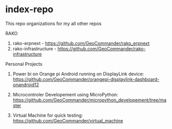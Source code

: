 # index-repo

This repo organizations for my all other repos

RAKO
1) rako-erpnext - https://github.com/GeoCommander/rako_erpnext
2) rako-infrastructure - https://github.com/GeoCommander/rako-infrastructure



Personal Projects
1) Power bi on Orange pi Android running on DisplayLink device: https://github.com/GeoCommander/orangepi-displaylink-dashboard-onandroid12

2) Microcontroler Developement using MicroPython: https://github.com/GeoCommander/micropython_developement/tree/master

3) Virtual Machine for quick testing: https://github.com/GeoCommander/virtual_machine
